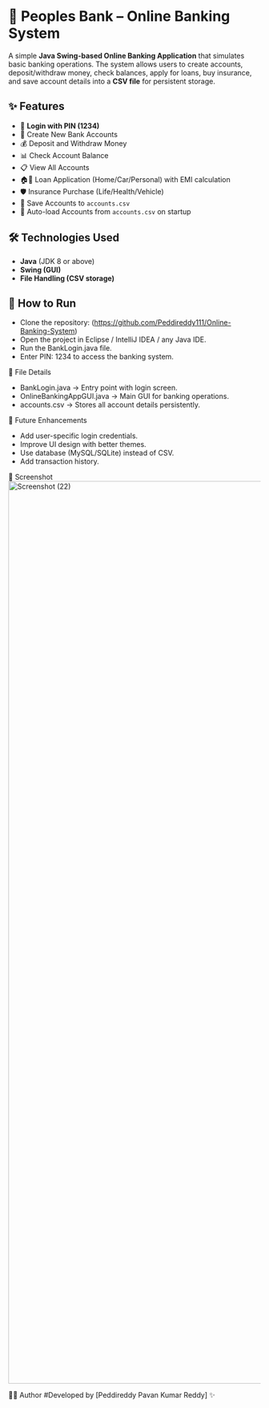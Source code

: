 # 🏦 Peoples Bank – Online Banking System

A simple **Java Swing-based Online Banking Application** that simulates basic banking operations. The system allows users to create accounts, deposit/withdraw money, check balances, apply for loans, buy insurance, and save account details into a **CSV file** for persistent storage.

## ✨ Features
- 🔑 **Login with PIN (1234)**
- 👤 Create New Bank Accounts
- 💰 Deposit and Withdraw Money
- 📊 Check Account Balance
- 📋 View All Accounts
- 🏠🚗 Loan Application (Home/Car/Personal) with EMI calculation
- 🛡 Insurance Purchase (Life/Health/Vehicle)
- 💾 Save Accounts to `accounts.csv`
- 📂 Auto-load Accounts from `accounts.csv` on startup

## 🛠 Technologies Used
- **Java** (JDK 8 or above)
- **Swing (GUI)**
- **File Handling (CSV storage)**

## 🚀 How to Run
- Clone the repository: (https://github.com/Peddireddy111/Online-Banking-System)
- Open the project in Eclipse / IntelliJ IDEA / any Java IDE.
- Run the BankLogin.java file.
- Enter PIN: 1234 to access the banking system.

📂 File Details
- BankLogin.java → Entry point with login screen.
- OnlineBankingAppGUI.java → Main GUI for banking operations.
- accounts.csv → Stores all account details persistently.

🎯 Future Enhancements
- Add user-specific login credentials.
- Improve UI design with better themes.
- Use database (MySQL/SQLite) instead of CSV.
- Add transaction history.

📸 Screenshot
<img width="2880" height="1800" alt="Screenshot (22)" src="https://github.com/user-attachments/assets/c62bdc36-d195-49cf-99ac-cbcaf407e4b9" />

👨‍💻 Author
#Developed by [Peddireddy Pavan Kumar Reddy] ✨
